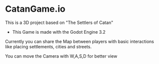 # CatanGame.io

This is a 3D project based on "The Settlers of Catan"

- This Game is made with the Godot Engine 3.2

Currently you can share the Map between players with basic interactions like placing settlements, cities and streets.

You can move the Camera with W,A,S,D for better view

